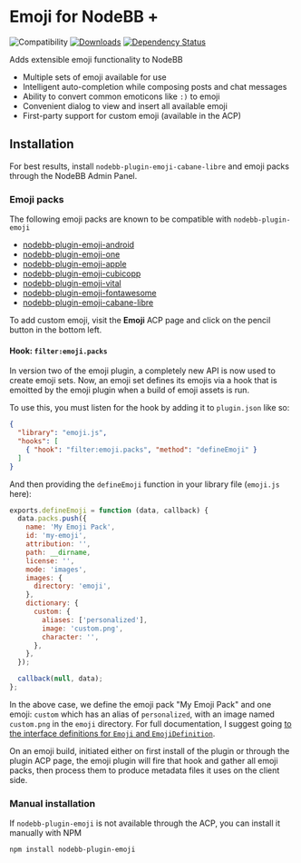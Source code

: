 # Emoji for NodeBB +

![Compatibility](https://packages.nodebb.org/api/v1/plugins/nodebb-plugin-emoji/compatibility.png)
[![Downloads](https://img.shields.io/npm/dm/nodebb-plugin-emoji.svg)](https://www.npmjs.com/package/nodebb-plugin-emoji)
[![Dependency Status](https://david-dm.org/NodeBB-Community/nodebb-plugin-emoji.svg)](https://david-dm.org/NodeBB/nodebb-plugin-emoji)

Adds extensible emoji functionality to NodeBB

 - Multiple sets of emoji available for use
 - Intelligent auto-completion while composing posts and chat messages
 - Ability to convert common emoticons like `:)` to emoji
 - Convenient dialog to view and insert all available emoji
 - First-party support for custom emoji (available in the ACP)

## Installation

For best results, install `nodebb-plugin-emoji-cabane-libre` and emoji packs through the NodeBB Admin Panel.

### Emoji packs

The following emoji packs are known to be compatible with `nodebb-plugin-emoji`

 - [nodebb-plugin-emoji-android](https://github.com/NodeBB/nodebb-plugin-emoji/tree/master/packs/android)
 - [nodebb-plugin-emoji-one](https://github.com/NodeBB/nodebb-plugin-emoji/tree/master/packs/one)
 - [nodebb-plugin-emoji-apple](https://github.com/NodeBB/nodebb-plugin-emoji/tree/master/packs/apple)
 - [nodebb-plugin-emoji-cubicopp](https://github.com/NodeBB/nodebb-plugin-emoji/tree/master/packs/cubicopp)
 - [nodebb-plugin-emoji-vital](https://github.com/NodeBB/nodebb-plugin-emoji/tree/master/packs/vital)
 - [nodebb-plugin-emoji-fontawesome](https://github.com/NodeBB/nodebb-plugin-emoji/tree/master/packs/fontawesome)
 - [nodebb-plugin-emoji-cabane-libre](https://github.com/TheWorms/nodebb-plugin-emoji/tree/master/packs/cabane-libre)

To add custom emoji, visit the **Emoji** ACP page and click on the pencil button in the bottom left.

#### Hook: `filter:emoji.packs`

In version two of the emoji plugin, a completely new API is now used to create emoji sets. Now, an emoji set defines its emojis via a hook that is emoitted by the emoji plugin when a build of emoji assets is run.

To use this, you must listen for the hook by adding it to `plugin.json` like so:
```json
{
  "library": "emoji.js",
  "hooks": [
    { "hook": "filter:emoji.packs", "method": "defineEmoji" }
  ]
}
```

And then providing the `defineEmoji` function in your library file (`emoji.js` here):
```js
exports.defineEmoji = function (data, callback) {
  data.packs.push({
    name: 'My Emoji Pack',
    id: 'my-emoji',
    attribution: '',
    path: __dirname,
    license: '',
    mode: 'images',
    images: {
      directory: 'emoji',
    },
    dictionary: {
      custom: {
        aliases: ['personalized'],
        image: 'custom.png',
        character: '',
      },
    },
  });

  callback(null, data);
};
```

In the above case, we define the emoji pack "My Emoji Pack" and one emoji: `custom` which has an alias of `personalized`, with an image named `custom.png` in the `emoji` directory. For full documentation, I suggest going [to the interface definitions for `Emoji` and `EmojiDefinition`](lib/types.d.ts).

On an emoji build, initiated either on first install of the plugin or through the plugin ACP page, the emoji plugin will fire that hook and gather all emoji packs, then process them to produce metadata files it uses on the client side.

### Manual installation

If `nodebb-plugin-emoji` is not available through the ACP, you can install it manually with NPM

    npm install nodebb-plugin-emoji
